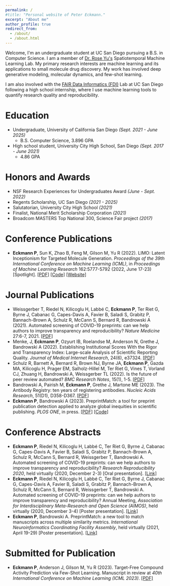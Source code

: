```yaml
---
permalink: /
#title: "Personal website of Peter Eckmann."
excerpt: "About me"
author_profile: true
redirect_from: 
  - /about/
  - /about.html
---
```


Welcome, I'm an undergraduate student at UC San Diego pursuing a B.S. in Computer Science. I am a member of [Dr. Rose Yu's](https://roseyu.com/) Spatiotemporal Machine Learning Lab. My primary research interests are machine learning and its applications to small molecule drug discovery. My work has involved deep generative modeling, molecular dynamics, and few-shot learning.

I am also involved with the [FAIR Data Informatics (FDI)](https://www.fdilab.org/) Lab at UC San Diego following a high school internship, where I use machine learning tools to quantify research quality and reproducibility. 

Education
======
* Undergraduate, University of California San Diego *(Sept. 2021 - June 2025)*
  * B.S. Computer Science, 3.896 GPA
* High school student, University City High School, San Diego *(Sept. 2017 - June 2021)*
  * 4.86 GPA

Honors and Awards
======
* NSF Research Experiences for Undergraduates Award *(June - Sept. 2022)*
* Regents Scholarship, UC San Diego *(2021 - 2025)*
* Salutatorian, University City High School *(2021)*
* Finalist, National Merit Scholarship Corporation *(2021)*
* Broadcom MASTERS Top National 300, Science Fair project *(2017)*

Conference Publications
=====
* **Eckmann P**, Sun K, Zhao B, Feng M, Gilson M, Yu R (2022). LIMO: Latent Inceptionism for Targeted Molecule Generation. *Proceedings of the 39th International Conference on Machine Learning (ICML)*, in *Proceedings of Machine Learning Research* 162:5777-5792 (2022, June 17-23) \[Spotlight\]. [\[PDF\]](https://petereckmann1.github.io/files/limo.pdf) [\[Code\]](https://github.com/Rose-STL-Lab/LIMO) [\[Website\]](https://www.limo-aimd.com/)

Journal Publications
=====
* Weissgerber T, Riedel N, Kilicoglu H, Labbé C, **Eckmann P**, Ter Riet G, Byrne J, Cabanac G, Capes-Davis A, Favier B, Saladi S, Grabitz P, Bannach-Brown A, Schulz R, McCann S, Bernard R, Bandrowski A (2021). Automated screening of COVID-19 preprints: can we help authors to improve transparency and reproducibility? *Nature Medicine* 27:6-7, 2021. [\[PDF\]](https://petereckmann1.github.io/files/automated-screening.pdf)
* Menke, J, **Eckmann P**, Ozyurt IB, Roelandse M, Anderson N, Grethe J, Bandrowski A (2022). Establishing Institutional Scores With the Rigor and Transparency Index: Large-scale Analysis of Scientific Reporting Quality. *Journal of Medical Internet Research*, 24(6), e37324. [\[PDF\]](https://petereckmann1.github.io/files/rti2.pdf)
* Schulz R, Barnett A, Bernard R, Brown NJ, Byrne JA, **Eckmann P**, Gazda MA, Kilicoglu H, Prager EM, Salholz-Hillel M, Ter Riet G, Vines T, Vorland CJ, Zhuang H, Bandrowski A, Weissgerber TL (2022). Is the future of peer review automated? *BMC Research Notes*, 15(1), 1-5. [\[PDF\]](https://petereckmann1.github.io/files/future-automated.pdf)
* Bandrowski A, Pairish M, **Eckmann P**, Grethe J, Martone ME (2023). The Antibody Registry: ten years of registering antibodies. *Nucleic Acids Research*, 51(D1), D358-D367. [\[PDF\]](https://petereckmann1.github.io/files/antibody-registry.pdf)
* **Eckmann P**, Bandrowski A (2023). PreprintMatch: a tool for preprint publication detection applied to analyze global inequities in scientific publishing. *PLOS ONE*, in press. [\[PDF\]](https://petereckmann1.github.io/files/preprint-match.pdf) [\[Code\]](https://github.com/PeterEckmann1/preprint-match)

Conference Abstracts
=====
* **Eckmann P**, Riedel N, Kilicoglu H, Labbé C, Ter Riet G, Byrne J, Cabanac G, Capes-Davis A, Favier B, Saladi S, Grabitz P, Bannach-Brown A, Schulz R, McCann S, Bernard R, Weissgerber T, Bandrowski A. Automated screening of COVID-19 preprints: can we help authors to improve transparency and reproducibility? *Research Reproducibility 2020*, held virtually (2020, December 2-3) \[Oral presentation\]. [\[Link\]](https://pwd.aa.ufl.edu/researchre-pro/wp-content/uploads/sites/8/2020/11/Paper_3-3_Eckmann_Peter.pdf)
* **Eckmann P**, Riedel N, Kilicoglu H, Labbé C, Ter Riet G, Byrne J, Cabanac G, Capes-Davis A, Favier B, Saladi S, Grabitz P, Bannach-Brown A, Schulz R, McCann S, Bernard R, Weissgerber T, Bandrowski A. Automated screening of COVID-19 preprints: can we help authors to improve transparency and reproducibility? Annual Meeting, *Association for Interdisciplinary Meta-Research and Open Science (AIMOS)*, held virtually (2020, December 3-4) \[Poster presentation\]. [\[Link\]](https://osf.io/ep9qh/)
* **Eckmann P**, Bandrowski A. PreprintMatch: a new tool to match manuscripts across multiple similarity metrics. *International Neuroinformatics Coordinating Facility Assembly*, held virtually (2021, April 19-29) \[Poster presentation\]. [\[Link\]](https://neuroinformatics.incf.org/node/264)

Submitted for Publication
=====
* **Eckmann P**, Anderson J, Gilson M, Yu R (2023). Target-Free Compound Activity Prediction via Few-Shot Learning. Manuscript in review at *40th International Conference on Machine Learning (ICML 2023)*. [\[PDF\]](https://petereckmann1.github.io/files/fscap.pdf)
